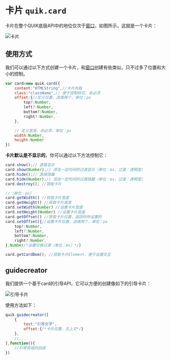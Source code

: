 # 卡片 `quik.card`

卡片在整个QUIK底层API中的地位仅次于[窗口](/docs/API/%E7%AA%97%E5%8F%A3.html)，如图所示，这就是一个卡片：

![卡片](https://image.gumengya.cn/i/2024/06/23/6677d6c32ac27.png)

## 使用方式

我们可以通过以下方式创建一个卡片，和[窗口](/docs/API/%E7%AA%97%E5%8F%A3.html)创建有些类似，只不过多了位置和大小的控制。

```javascript
var card=new quik.card({
    content:"HTMLString",//卡片内容
    class:"className",// 便于控制样式，非必须
    offset:{//定义位置，选填两个，单位：px
        top?:Number,
        left?:Number,
        bottom?:Number,
        right?:Number,
    },

    // 定义宽高，非必须，单位：px
    width:Number,
    height:Number
})
```

**卡片默认是不显示的**，你可以通过以下方法控制它：

```javascript
card.show();// 直接显示
card.show(Number);// 添加一定时间的过渡显示（单位：ms，过渡：透明度）
card.hide();// 直接隐藏
card.hide(Number);// 添加一定时间的过渡隐藏（单位：ms，过渡：透明度）
card.destroy(); //销毁卡片

//（单位：px）
card.getWidth() //获取卡片宽度
card.getHeight() //获取卡片高度
card.setWidth(Number) //设置卡片宽度
card.setHeight(Number) //设置卡片高度
card.getOffset() //获取卡片位置，返回你所设置的
card.setOffset({//设置卡片位置，选填两个，单位：px
    top?:Number,
    left?:Number,
    bottom?:Number,
    right?:Number,
},Number/*设置位移过渡（单位：ms）*/)

card.getCardDom(); //获取卡片Element，便于设置交互
```

## guidecreator

我们提供一个基于card的引导API，它可以方便的创建像如下的引导卡片：

![引导卡片](https://image.gumengya.com/i/2024/07/17/669779bbcac5f.png)


使用方法如下：
```javascript
quik.guidecreator([
    {
        text:"引导文字",
        offset:{/*卡片位置，见上文*/}
    },
    //...
],function(){
    //引导完成的回调
})
```
